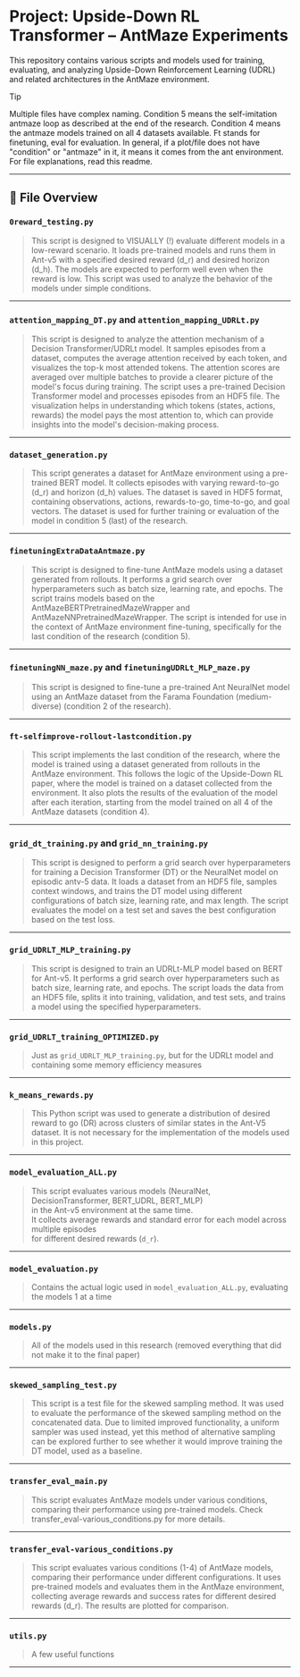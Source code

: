 # Project: Upside-Down RL Transformer – AntMaze Experiments

This repository contains various scripts and models used for training, evaluating, and analyzing Upside-Down Reinforcement Learning (UDRL) and related architectures in the AntMaze environment.

> [!TIP]
> Multiple files have complex naming. Condition 5 means the self-imitation antmaze loop as described at the end of the research. Condition 4 means the antmaze models trained on all 4 datasets available. Ft stands for finetuning, eval for evaluation. In general, if a plot/file does not have "condition" or "antmaze" in it, it means it comes from the ant environment. For file explanations, read this readme.
---

## 📁 File Overview


### `0reward_testing.py`
> This script is designed to VISUALLY (!) evaluate different models in a low-reward scenario.
> It loads pre-trained models and runs them in Ant-v5 with a specified desired reward (d_r)
> and desired horizon (d_h). The models are expected to perform well even when the reward is low.
> This script was used to analyze the behavior of the models under simple conditions.
---


### `attention_mapping_DT.py` and `attention_mapping_UDRLt.py`
> This script is designed to analyze the attention mechanism of a Decision Transformer/UDRLt model.
> It samples episodes from a dataset, computes the average attention received by each token,
> and visualizes the top-k most attended tokens. The attention scores are averaged over multiple
> batches to provide a clearer picture of the model's focus during training.
> The script uses a pre-trained Decision Transformer model and processes episodes from an HDF5 file.
> The visualization helps in understanding which tokens (states, actions, rewards) the model
> pays the most attention to, which can provide insights into the model's decision-making process.
---


### `dataset_generation.py`
> This script generates a dataset for AntMaze environment using a pre-trained BERT model.
> It collects episodes with varying reward-to-go (d_r) and horizon (d_h) values.
> The dataset is saved in HDF5 format, containing observations, actions, rewards-to-go,
> time-to-go, and goal vectors.
> The dataset is used for further training or evaluation of the model in condition 5 (last) of the research.

---

### `finetuningExtraDataAntmaze.py`
> This script is designed to fine-tune AntMaze models using a dataset generated from rollouts.
> It performs a grid search over hyperparameters such as batch size, learning rate, and epochs.
> The script trains models based on the AntMazeBERTPretrainedMazeWrapper and AntMazeNNPretrainedMazeWrapper.
> The script is intended for use in the context of AntMaze environment fine-tuning,
> specifically for the last condition of the research (condition 5).

---

### `finetuningNN_maze.py` and `finetuningUDRLt_MLP_maze.py`
> This script is designed to fine-tune a pre-trained Ant NeuralNet model using an AntMaze dataset from the
> Farama Foundation (medium-diverse) (condition 2 of the research).

---


### `ft-selfimprove-rollout-lastcondition.py`
> This script implements the last condition of the research, where the model is trained
> using a dataset generated from rollouts in the AntMaze environment. This follows the logic
> of the Upside-Down RL paper, where the model is trained on a dataset collected from the environment.
> It also plots the results of the evaluation of the model after each iteration, starting from
> the model trained on all 4 of the AntMaze datasets (condition 4).

---

### `grid_dt_training.py` and `grid_nn_training.py`
> This script is designed to perform a grid search over hyperparameters for training a Decision Transformer (DT) or the NeuralNet
> model on episodic antv-5 data. It loads a dataset from an HDF5 file, samples context windows,
> and trains the DT model using different configurations of batch size, learning rate, and max length.
> The script evaluates the model on a test set and saves the best configuration based on the test loss.

---



### `grid_UDRLT_MLP_training.py`
> This script is designed to train an UDRLt-MLP model based on BERT for Ant-v5.
> It performs a grid search over hyperparameters such as batch size, learning rate, and epochs.
> The script loads the data from an HDF5 file, splits it into training, validation, and test sets,
> and trains a model using the specified hyperparameters.

---

### `grid_UDRLT_training_OPTIMIZED.py`
> Just as `grid_UDRLT_MLP_training.py`, but for the UDRLt model and containing some memory efficiency measures
---

### `k_means_rewards.py`
> This Python script was used to generate a distribution of desired reward to go (DR) across
clusters of similar states in the Ant-V5 dataset. It is not necessary for the implementation of the models
used in this project.

---

### `model_evaluation_ALL.py`
> This script evaluates various models (NeuralNet, DecisionTransformer, BERT_UDRL, BERT_MLP)  
> in the Ant-v5 environment at the same time.  
> It collects average rewards and standard error for each model across multiple episodes  
> for different desired rewards (`d_r`).

---

### `model_evaluation.py`
> Contains the actual logic used in `model_evaluation_ALL.py`, evaluating the models 1 at a time
---

### `models.py`
> All of the models used in this research (removed everything that did not make it to the final paper)

---

### `skewed_sampling_test.py`
> This script is a test file for the skewed sampling method.
> It was used to evaluate the performance of the skewed sampling method on the concatenated data.
> Due to limited improved functionality, a uniform sampler was used instead, yet this method
> of alternative sampling can be explored further to see whether it would improve training
> the DT model, used as a baseline.

---

### `transfer_eval_main.py`
> This script evaluates AntMaze models under various conditions, comparing their performance
using pre-trained models. Check transfer_eval-various_conditions.py for more details.

---

### `transfer_eval-various_conditions.py`
> This script evaluates various conditions (1-4) of AntMaze models, comparing their performance
under different configurations. It uses pre-trained models and evaluates them
in the AntMaze environment, collecting average rewards and success rates for different
desired rewards (d_r). The results are plotted for comparison.

---

### `utils.py`
> A few useful functions

---
